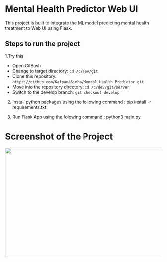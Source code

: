 # Mental Health Predictor Web UI
This project is built to integrate the ML model predicting mental health treatment to Web UI using Flask.

## Steps to run the project

1.Try this
  - Open GitBash
  - Change to target directory: `cd /c/dev/git`
  - Clone this repository. `https://github.com/KalpanaSinha/Mental_Health_Predictor.git`
  - Move into the repository directory: `cd /c/dev/git/server`
  - Switch to the develop branch: `git checkout develop`

2. Install python packages using the following command : pip install -r requirements.txt

3. Run Flask App using the folowing command : python3 main.py


# Screenshot of the Project
<pre align="center"><img src = "readmepicture/homePage.png" width = "600" height="350"> </pre>
